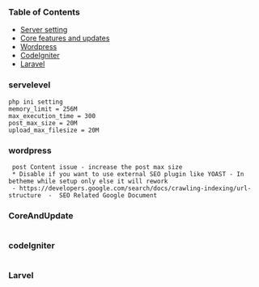 ### Table of Contents


  - [Server setting](#servelevel)
  - [Core features and updates](#CoreAndUpdate)
  - [Wordpress](#wordpress)
  - [CodeIgniter](#codeIgniter)
  - [Laravel](#Larvel)



### servelevel

```
php ini setting
memory_limit = 256M
max_execution_time = 300
post_max_size = 20M
upload_max_filesize = 20M

```

### wordpress

```
 post Content issue - increase the post max size
 * Disable if you want to use external SEO plugin like YOAST - In betheme while setup only else it will rework
 - https://developers.google.com/search/docs/crawling-indexing/url-structure  -  SEO Related Google Document

```

### CoreAndUpdate

```

```

### codeIgniter

```

```

### Larvel

```


```
    
